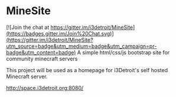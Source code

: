 # MineSite

[![Join the chat at https://gitter.im/i3detroit/MineSite](https://badges.gitter.im/Join%20Chat.svg)](https://gitter.im/i3detroit/MineSite?utm_source=badge&utm_medium=badge&utm_campaign=pr-badge&utm_content=badge)
A simple html/css/js bootstrap site for community minecraft servers    
    
This project will be used as a homepage for i3Detroit's self hosted Minecraft server.

http://space.i3detroit.org:8080/
